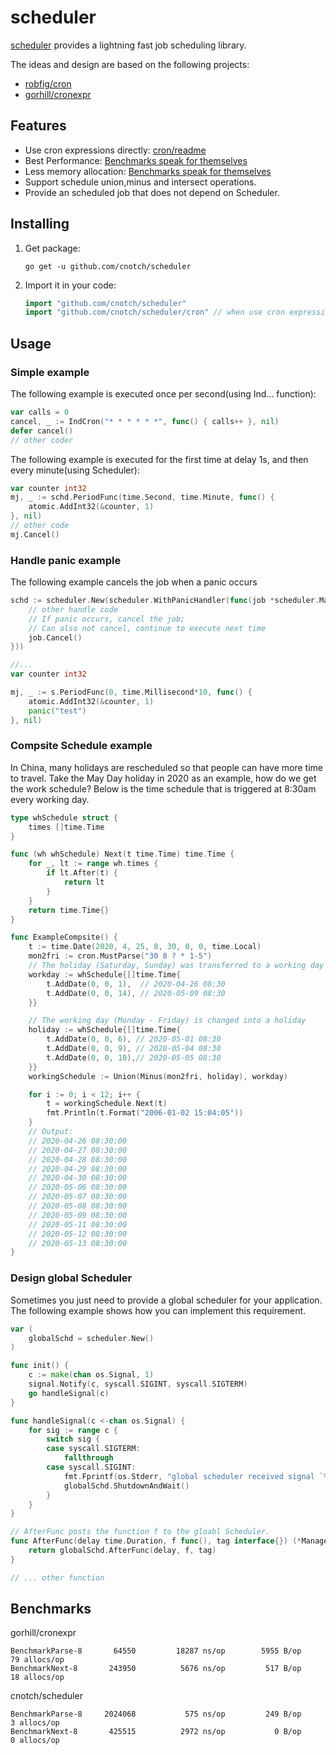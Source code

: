 # scheduler
[scheduler](https://godoc.org/github.com/cnotch/scheduler) provides a lightning fast job scheduling library.

The ideas and design are based on the following projects:
+ [robfig/cron](https://github.com/robfig/cron)
+ [gorhill/cronexpr](https://github.com/gorhill/cronexpr)

## Features

- Use cron expressions directly: [cron/readme](./cron/README.md)
- Best Performance: [Benchmarks speak for themselves](#benchmarks)
- Less memory allocation: [Benchmarks speak for themselves](#benchmarks)
- Support schedule union,minus and intersect operations.
- Provide an scheduled job that does not depend on Scheduler.

## Installing

1. Get package:

	```Shell
	go get -u github.com/cnotch/scheduler
	```

2. Import it in your code:

	```Go
	import "github.com/cnotch/scheduler"
	import "github.com/cnotch/scheduler/cron" // when use cron expressions directly
	```

## Usage

### Simple example

The following example is executed once per second(using Ind... function):

``` go
var calls = 0
cancel, _ := IndCron("* * * * * *", func() { calls++ }, nil)
defer cancel()
// other coder
```

The following example is executed for the first time at delay 1s, and then every minute(using Scheduler):

``` go
var counter int32
mj, _ := schd.PeriodFunc(time.Second, time.Minute, func() {
	atomic.AddInt32(&counter, 1)
}, nil)
// other code
mj.Cancel()
```

### Handle panic example

The following example cancels the job when a panic occurs
``` go
schd := scheduler.New(scheduler.WithPanicHandler(func(job *scheduler.ManagedJob, r interface{}) {
    // other handle code
	// If panic occurs, cancel the job;
	// Can also not cancel, continue to execute next time
	job.Cancel()
}))

//...
var counter int32

mj, _ := s.PeriodFunc(0, time.Millisecond*10, func() {
	atomic.AddInt32(&counter, 1)
	panic("test")
}, nil)
```

### Compsite Schedule example

In China, many holidays are rescheduled so that people can have more time to travel. Take the May Day holiday in 2020 as an example, how do we get the work schedule?
Below is the time schedule that is triggered at 8:30am every working day. 

``` go
type whSchedule struct {
	times []time.Time
}

func (wh whSchedule) Next(t time.Time) time.Time {
	for _, lt := range wh.times {
		if lt.After(t) {
			return lt
		}
	}
	return time.Time{}
}

func ExampleCompsite() {
	t := time.Date(2020, 4, 25, 8, 30, 0, 0, time.Local)
	mon2fri := cron.MustParse("30 8 ? * 1-5")
	// The holiday (Saturday, Sunday) was transferred to a working day
	workday := whSchedule{[]time.Time{
		t.AddDate(0, 0, 1),  // 2020-04-26 08:30
		t.AddDate(0, 0, 14), // 2020-05-09 08:30
	}}

	// The working day (Monday - Friday) is changed into a holiday
	holiday := whSchedule{[]time.Time{
		t.AddDate(0, 0, 6), // 2020-05-01 08:30
		t.AddDate(0, 0, 9), // 2020-05-04 08:30
		t.AddDate(0, 0, 10),// 2020-05-05 08:30
	}}
	workingSchedule := Union(Minus(mon2fri, holiday), workday)

	for i := 0; i < 12; i++ {
		t = workingSchedule.Next(t)
		fmt.Println(t.Format("2006-01-02 15:04:05"))
	}
	// Output:
	// 2020-04-26 08:30:00
	// 2020-04-27 08:30:00
	// 2020-04-28 08:30:00
	// 2020-04-29 08:30:00
	// 2020-04-30 08:30:00
	// 2020-05-06 08:30:00
	// 2020-05-07 08:30:00
	// 2020-05-08 08:30:00
	// 2020-05-09 08:30:00
	// 2020-05-11 08:30:00
	// 2020-05-12 08:30:00
	// 2020-05-13 08:30:00
}

```

### Design global Scheduler

Sometimes you just need to provide a global scheduler for your application. The following example shows how you can implement this requirement.

``` go
var (
	globalSchd = scheduler.New()
)

func init() {
	c := make(chan os.Signal, 1)
	signal.Notify(c, syscall.SIGINT, syscall.SIGTERM)
	go handleSignal(c)
}

func handleSignal(c <-chan os.Signal) {
	for sig := range c {
		switch sig {
		case syscall.SIGTERM:
			fallthrough
		case syscall.SIGINT:
			fmt.Fprintf(os.Stderr, "global scheduler received signal `%s`, exiting...", sig.String())
			globalSchd.ShutdownAndWait()
		}
	}
}

// AfterFunc posts the function f to the gloabl Scheduler.
func AfterFunc(delay time.Duration, f func(), tag interface{}) (*ManagedJob, error) {
	return globalSchd.AfterFunc(delay, f, tag)
}

// ... other function

```

## Benchmarks

gorhill/cronexpr
``` shell
BenchmarkParse-8   	   64550	     18287 ns/op	    5955 B/op	      79 allocs/op
BenchmarkNext-8    	  243950	      5676 ns/op	     517 B/op	      18 allocs/op
```

cnotch/scheduler
``` shell
BenchmarkParse-8   	 2024068	       575 ns/op	     249 B/op	       3 allocs/op
BenchmarkNext-8    	  425515	      2972 ns/op	       0 B/op	       0 allocs/op
```